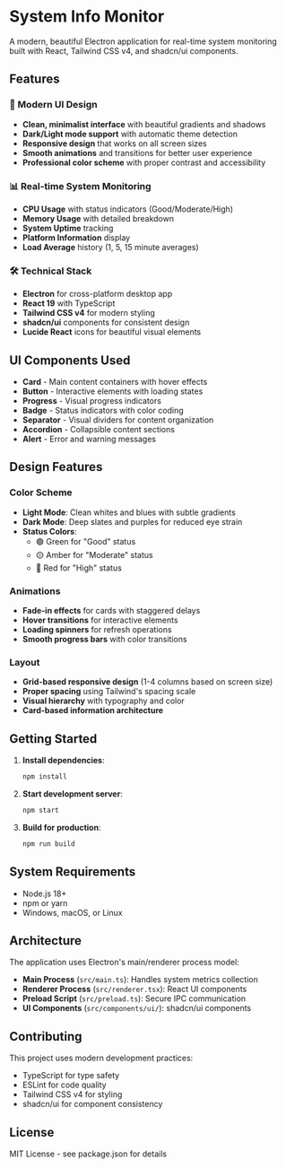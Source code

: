 # System Info Monitor

A modern, beautiful Electron application for real-time system monitoring built with React, Tailwind CSS v4, and shadcn/ui components.

## Features

### 🎨 Modern UI Design
- **Clean, minimalist interface** with beautiful gradients and shadows
- **Dark/Light mode support** with automatic theme detection
- **Responsive design** that works on all screen sizes
- **Smooth animations** and transitions for better user experience
- **Professional color scheme** with proper contrast and accessibility

### 📊 Real-time System Monitoring
- **CPU Usage** with status indicators (Good/Moderate/High)
- **Memory Usage** with detailed breakdown
- **System Uptime** tracking
- **Platform Information** display
- **Load Average** history (1, 5, 15 minute averages)

### 🛠 Technical Stack
- **Electron** for cross-platform desktop app
- **React 19** with TypeScript
- **Tailwind CSS v4** for modern styling
- **shadcn/ui** components for consistent design
- **Lucide React** icons for beautiful visual elements

## UI Components Used

- **Card** - Main content containers with hover effects
- **Button** - Interactive elements with loading states
- **Progress** - Visual progress indicators
- **Badge** - Status indicators with color coding
- **Separator** - Visual dividers for content organization
- **Accordion** - Collapsible content sections
- **Alert** - Error and warning messages

## Design Features

### Color Scheme
- **Light Mode**: Clean whites and blues with subtle gradients
- **Dark Mode**: Deep slates and purples for reduced eye strain
- **Status Colors**: 
  - 🟢 Green for "Good" status
  - 🟡 Amber for "Moderate" status  
  - 🔴 Red for "High" status

### Animations
- **Fade-in effects** for cards with staggered delays
- **Hover transitions** for interactive elements
- **Loading spinners** for refresh operations
- **Smooth progress bars** with color transitions

### Layout
- **Grid-based responsive design** (1-4 columns based on screen size)
- **Proper spacing** using Tailwind's spacing scale
- **Visual hierarchy** with typography and color
- **Card-based information architecture**

## Getting Started

1. **Install dependencies**:
   ```bash
   npm install
   ```

2. **Start development server**:
   ```bash
   npm start
   ```

3. **Build for production**:
   ```bash
   npm run build
   ```

## System Requirements

- Node.js 18+ 
- npm or yarn
- Windows, macOS, or Linux

## Architecture

The application uses Electron's main/renderer process model:

- **Main Process** (`src/main.ts`): Handles system metrics collection
- **Renderer Process** (`src/renderer.tsx`): React UI components
- **Preload Script** (`src/preload.ts`): Secure IPC communication
- **UI Components** (`src/components/ui/`): shadcn/ui components

## Contributing

This project uses modern development practices:
- TypeScript for type safety
- ESLint for code quality
- Tailwind CSS v4 for styling
- shadcn/ui for component consistency

## License

MIT License - see package.json for details 